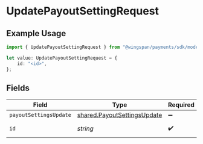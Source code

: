 # UpdatePayoutSettingRequest

## Example Usage

```typescript
import { UpdatePayoutSettingRequest } from "@wingspan/payments/sdk/models/operations";

let value: UpdatePayoutSettingRequest = {
    id: "<id>",
};
```

## Fields

| Field                                                                             | Type                                                                              | Required                                                                          | Description                                                                       |
| --------------------------------------------------------------------------------- | --------------------------------------------------------------------------------- | --------------------------------------------------------------------------------- | --------------------------------------------------------------------------------- |
| `payoutSettingsUpdate`                                                            | [shared.PayoutSettingsUpdate](../../../sdk/models/shared/payoutsettingsupdate.md) | :heavy_minus_sign:                                                                | N/A                                                                               |
| `id`                                                                              | *string*                                                                          | :heavy_check_mark:                                                                | Unique identifier                                                                 |